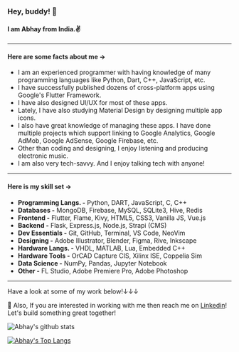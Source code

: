 ### Hey, buddy! 👋
#### I am **Abhay** from India.✌

-------------
#### Here are some facts about me ->

- I am an experienced programmer with having knowledge of many programming languages like Python, Dart, C++, JavaScript, etc.
- I have successfully published dozens of cross-platform apps using Google's Flutter Framework.
- I have also designed UI/UX for most of these apps.
- Lately, I have also studying Material Design by designing multiple app icons.
- I also have great knowledge of managing these apps. I have done multiple projects which support linking to Google Analytics, Google AdMob, Google AdSense, Google Firebase, etc.
- Other than coding and designing, I enjoy listening and producing electronic music.
- I am also very tech-savvy. And I enjoy talking tech with anyone!

----------

#### Here is my skill set ->

- **Programming Langs. -** Python, DART, JavaScript, C, C++
- **Databases -** MongoDB, Firebase, MySQL, SQLite3, Hive, Redis
- **Frontend -** Flutter, Flame, Kivy, HTML5, CSS3, Vanilla JS, Vue.js
- **Backend -** Flask, Express.js, Node.js, Strapi (CMS)
- **Dev Essentials -** Git, GitHub, Terminal, VS Code, NeoVim
- **Designing -** Adobe Illustrator, Blender, Figma, Rive, Inkscape
- **Hardware Langs. -** VHDL, MATLAB, Lua, Embedded C++
- **Hardware Tools -** OrCAD Capture CIS, Xilinx ISE, Coppelia Sim
- **Data Science -** NumPy, Pandas, Jupyter Notebook
- **Other -** FL Studio, Adobe Premiere Pro, Adobe Photoshop

----------

Have a look at some of my work below!↓↓↓

💬 Also, If you are interested in working with me then reach me on [Linkedin](https://www.linkedin.com/in/liquidatorcoder/)!
Let's build something great together!

![Abhay's github stats](https://github-readme-stats.vercel.app/api?username=LiquidatorCoder&show_icons=true&title_color=74ff0a&icon_color=74ff0a&text_color=9f9f9f&bg_color=2D2D2D)


[![Abhay's Top Langs](https://github-readme-stats.vercel.app/api/top-langs/?username=LiquidatorCoder&layout=compact&title_color=74ff0a&icon_color=74ff0a&text_color=9f9f9f&bg_color=2D2D2D)](https://github.com/LiquidatorCoder?tab=repositories)

<!--
**LiquidatorCoder/LiquidatorCoder** is a ✨ _special_ ✨ repository because its `README.md` (this file) appears on your GitHub profile.

Here are some ideas to get you started:

- 🔭 I’m currently working on ...
- 🌱 I’m currently learning ...
- 👯 I’m looking to collaborate on ...
- 🤔 I’m looking for help with ...
- 💬 Ask me about ...
- 📫 How to reach me: ...
- 😄 Pronouns: ...
- ⚡ Fun fact: ...
-->
